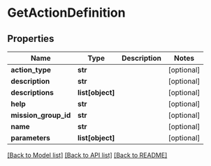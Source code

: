 # GetActionDefinition

## Properties
Name | Type | Description | Notes
------------ | ------------- | ------------- | -------------
**action_type** | **str** |  | [optional] 
**description** | **str** |  | [optional] 
**descriptions** | **list[object]** |  | [optional] 
**help** | **str** |  | [optional] 
**mission_group_id** | **str** |  | [optional] 
**name** | **str** |  | [optional] 
**parameters** | **list[object]** |  | [optional] 

[[Back to Model list]](../README.md#documentation-for-models) [[Back to API list]](../README.md#documentation-for-api-endpoints) [[Back to README]](../README.md)

